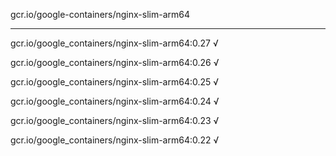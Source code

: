 gcr.io/google-containers/nginx-slim-arm64 

----
gcr.io/google_containers/nginx-slim-arm64:0.27 √

gcr.io/google_containers/nginx-slim-arm64:0.26 √

gcr.io/google_containers/nginx-slim-arm64:0.25 √

gcr.io/google_containers/nginx-slim-arm64:0.24 √

gcr.io/google_containers/nginx-slim-arm64:0.23 √

gcr.io/google_containers/nginx-slim-arm64:0.22 √

